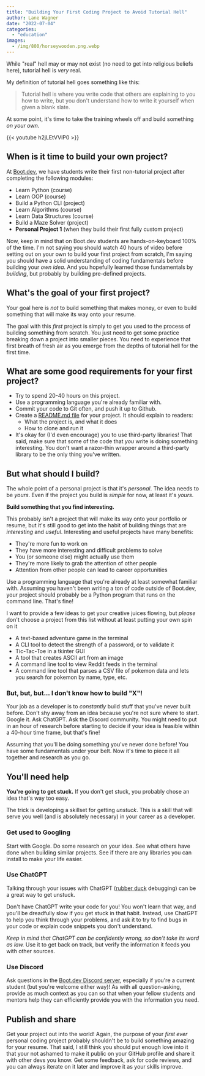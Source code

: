 ```yaml
---
title: "Building Your First Coding Project to Avoid Tutorial Hell"
author: Lane Wagner
date: "2022-07-04"
categories: 
  - "education"
images:
  - /img/800/horseywooden.png.webp
---
```


While "real" hell may or may not exist (no need to get into religious beliefs here), tutorial hell is *very* real.

My definition of tutorial hell goes something like this:

> Tutorial hell is where you write code that others are explaining to you how to write, but you don't understand how to write it yourself when given a blank slate.

At some point, it's time to take the training wheels off and build something *on your own*.

{{< youtube h2jLEtVVlP0 >}}

## When is it time to build your own project?

At [Boot.dev](https://boot.dev), we have students write their first non-tutorial project after completing the following modules:

* Learn Python (course)
* Learn OOP (course)
* Build a Python CLI (project)
* Learn Algorithms (course)
* Learn Data Structures (course)
* Build a Maze Solver (project)
* **Personal Project 1** (when they build their first fully custom project) 

Now, keep in mind that on Boot.dev students are hands-on-keyboard 100% of the time. I'm not saying you should watch 40 hours of video before setting out on your own to build your first project from scratch, I'm saying you should have a solid understanding of coding fundamentals before building your *own idea*. And you hopefully learned those fundamentals by *building*, but probably by building pre-defined projects.

## What's the goal of your first project?

Your goal here is *not* to build something that makes money, or even to build something that will make its way onto your resume.

The goal with this *first* project is simply to get you used to the process of building something from scratch. You just need to get some practice breaking down a project into smaller pieces. You need to experience that first breath of fresh air as you emerge from the depths of tutorial hell for the first time.

## What are some good requirements for your first project?

* Try to spend 20-40 hours on this project.
* Use a programming language you're already familiar with.
* Commit your code to Git often, and push it up to Github.
* Create a [README.md file](https://docs.github.com/en/repositories/managing-your-repositorys-settings-and-features/customizing-your-repository/about-readmes#about-readmes) for your project. It should explain to readers:
  * What the project is, and what it does
  * How to clone and run it
* It's okay for (I'd even encourage) you to use third-party libraries! That said, make sure that some of the code that *you* write is doing something interesting. You don't want a razor-thin wrapper around a third-party library to be the only thing you've written.

## But what should I build?

The whole point of a personal project is that it's *personal*. The idea needs to be *yours*. Even if the project you build is *simple* for now, at least it's *yours*.

**Build something that you find interesting.**

This probably isn't a project that will make its way onto your portfolio or resume, but it's still good to get into the habit of building things that are *interesting* and *useful*. Interesting and useful projects have many benefits:

* They're more fun to work on
* They have more interesting and difficult problems to solve
* You (or someone else) might actually use them
* They're more likely to grab the attention of other people
* Attention from other people can lead to career opportunities

Use a programming language that you're already at least somewhat familiar with. Assuming you haven't been writing a ton of code outside of Boot.dev, your project should probably be a Python program that runs on the command line. That's fine!

I want to provide a few ideas to get your creative juices flowing, but *please* don't choose a project from this list without at least putting your own spin on it

* A text-based adventure game in the terminal
* A CLI tool to detect the strength of a password, or to validate it
* Tic-Tac-Toe in a tkinter GUI
* A tool that creates ASCII art from an image
* A command line tool to view Reddit feeds in the terminal
* A command line tool that parses a CSV file of pokemon data and lets you search for pokemon by name, type, etc.

### But, but, but... I don't know how to build "X"!

Your job as a developer is to *constantly* build stuff that you've never built before. Don't shy away from an idea because you're not sure where to start. Google it. Ask ChatGPT. Ask the Discord community. You might need to put in an hour of research before starting to decide if your idea is feasible within a 40-hour time frame, but that's fine!

Assuming that you'll be doing something you've never done before! You have some fundamentals under your belt. Now it's time to piece it all together and research as you go.

## You'll need help

**You're going to get stuck.** If you don't get stuck, you probably chose an idea that's way too easy.

The trick is developing a skillset for getting *unstuck*. This is a skill that will serve you well (and is absolutely necessary) in your career as a developer.

### Get used to Googling

Start with Google. Do some research on your idea. See what others have done when building similar projects. See if there are any libraries you can install to make your life easier.

### Use ChatGPT

Talking through your issues with ChatGPT ([rubber duck](https://en.wikipedia.org/wiki/Rubber_duck_debugging) debugging) can be a great way to get unstuck.

Don't have ChatGPT write your code for you! You won't learn that way, and you'll be dreadfully slow if you get stuck in that habit. Instead, use ChatGPT to help you think through your problems, and ask it to try to find bugs in your code or explain code snippets you don't understand.

*Keep in mind that ChatGPT can be confidently wrong, so don't take its word as law.* Use it to get back on track, but verify the information it feeds you with other sources.

### Use Discord

Ask questions in the [Boot.dev Discord server](https://boot.dev/community), especially if you're a current student (but you're welcome either way)! As with all question-asking, provide as much context as you can so that when your fellow students and mentors help they can efficiently provide you with the information you need.

## Publish and share

Get your project out into the world! Again, the purpose of your *first ever* personal coding project probably shouldn't be to build something amazing for your resume. That said, I still think you should put enough love into it that your not ashamed to make it public on your GitHub profile and share it with other devs you know. Get some feedback, ask for code reviews, and you can always iterate on it later and improve it as your skills improve.
